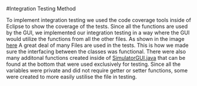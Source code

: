#Integration Testing Method

To implement integration testing we used the code coverage tools inside of Eclipse to show the coverage of the tests. Since all the functions are used by the GUI, we implemented our integration testing in a way where the GUI would utilize the functions from all the other files.
As shown in the image [here](https://github.com/Shahzil27/Banking-Simulator/blob/main/Testing/Structure%20Based%20Testing/Integration%20Testing/IntegrationTesting.png) A great deal of many Files are used in the tests. This is how we made sure the interfacing between the classes
was functional. There were also many additonal functions created inside of [SimulatorGUI.java](https://github.com/Shahzil27/Banking-Simulator/blob/main/App/src/BankSim/SimulatorGUI.java) that can be found at the bottom that were used exclusively for testing. Since all the 
variables were private and did not require getter or setter functions, some were created to more easily ustilise the file in testing.
